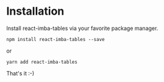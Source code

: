# Installation

Install react-imba-tables via your favorite package manager.

```
npm install react-imba-tables --save
```

or

```
yarn add react-imba-tables
```

That's it :-)
